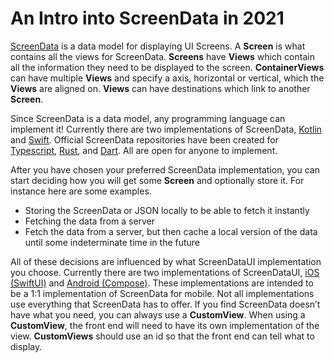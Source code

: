 # An Intro into ScreenData in 2021
[ScreenData](https://github.com/ServerDriven/ScreenData) is a data model for displaying UI Screens.  A **Screen** is what contains all the views for ScreenData.  **Screens** have **Views** which contain all the information they need to be displayed to the screen. **ContainerViews** can have multiple **Views** and specify a axis, horizontal or vertical, which the **Views** are aligned on. **Views** can have destinations which link to another **Screen**.

Since ScreenData is a data model, any programming language can implement it! Currently there are two implementations of ScreenData, [Kotlin](https://github.com/ServerDriven/ScreenData-kotlin) and [Swift](https://github.com/ServerDriven/ScreenData-swift).  Official ScreenData repositories have been created for [Typescript](https://github.com/ServerDriven/ScreenData-typescript), [Rust](https://github.com/ServerDriven/ScreenData-rust), and [Dart](https://github.com/ServerDriven/ScreenData-dart). All are open for anyone to implement.

After you have chosen your preferred ScreenData implementation, you can start deciding how you will get some **Screen** and optionally store it.  For instance here are some examples.

- Storing the ScreenData or JSON locally to be able to fetch it instantly
- Fetching the data from a server
- Fetch the data from a server, but then cache a local version of the data until some indeterminate time in the future

All of these decisions are influenced by what ScreenDataUI implementation you choose.  Currently there are two implementations of ScreenDataUI, [iOS (SwiftUI)](https://github.com/ServerDriven/ScreenDataUI-ios) and [Android (Compose)](https://github.com/ServerDriven/ScreenDataUI-android).  These implementations are intended to be a 1:1 implementation of ScreenData for mobile. Not all implementations use everything that ScreenData has to offer. If you find ScreenData doesn’t have what you need, you can always use a **CustomView**. When using a **CustomView**, the front end will need to have its own implementation of the view. **CustomViews** should use an id so that the front end can tell what to display. 
